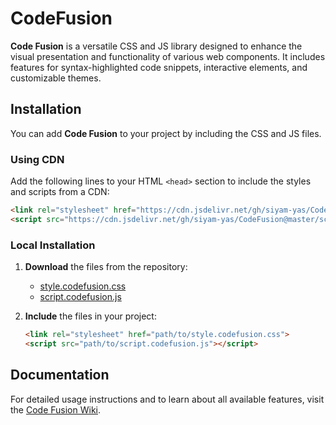 # CodeFusion

**Code Fusion** is a versatile CSS and JS library designed to enhance the visual presentation and functionality of various web components. It includes features for syntax-highlighted code snippets, interactive elements, and customizable themes. 



## Installation

You can add **Code Fusion** to your project by including the CSS and JS files. 

### Using CDN

Add the following lines to your HTML `<head>` section to include the styles and scripts from a CDN:

```html
<link rel="stylesheet" href="https://cdn.jsdelivr.net/gh/siyam-yas/CodeFusion@master/style.codefusion.css">
<script src="https://cdn.jsdelivr.net/gh/siyam-yas/CodeFusion@master/script.codefusion.js"></script>
```

### Local Installation

1. **Download** the files from the repository:
   - [style.codefusion.css](https://cdn.jsdelivr.net/gh/siyam-yas/CodeFusion@master/style.codefusion.css)
   - [script.codefusion.js](https://cdn.jsdelivr.net/gh/siyam-yas/CodeFusion@master/script.codefusion.js)

2. **Include** the files in your project:

   ```html
   <link rel="stylesheet" href="path/to/style.codefusion.css">
   <script src="path/to/script.codefusion.js"></script>
   ```

## Documentation

For detailed usage instructions and to learn about all available features, visit the [Code Fusion Wiki](link-to-wiki). 